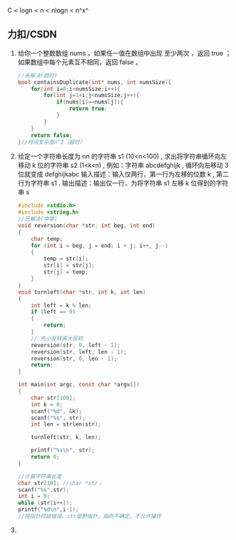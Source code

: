 C < logn < n < nlogn < n^x^

## 力扣/CSDN

1. 给你一个整数数组 nums 。如果任一值在数组中出现 至少两次 ，返回 true ；如果数组中每个元素互不相同，返回 false 。

	```c
	//未解决(超时)
	bool containsDuplicate(int* nums, int numsSize){
	    for(int i=0;i<numsSize;i++){
	        for(int j=1+i;j<numsSize;j++){
	            if(nums[i]==nums[j]){
	                return true;
	            }
	        }
	    }
	    return false;
	}//时间复杂度n^2（超时）
	```

2. 给定一个字符串长度为 nn 的字符串 s1 (10<n<100) , 求出将字符串循环向左移动 k 位的字符串 s2 (1<k<n) , 例如：字符串 abcdefghijk , 循环向左移动 3 位就变成 defghijkabc
	输入描述：输入仅两行，第一行为左移的位数 k , 第二行为字符串 s1 .
	输出描述：输出仅一行，为将字符串 s1 左移 k 位得到的字符串 s

	```c
	#include <stdio.h>
	#include <string.h>
	//已解决(中等)
	void reversion(char *str, int beg, int end)
	{
		char temp;
		for (int i = beg, j = end; i < j; i++, j--)
		{
			temp = str[i];
			str[i] = str[j];
			str[j] = temp;
		}
	}
	void turnleft(char *str, int k, int len)
	{
		int left = k % len;
		if (left == 0)
		{
			return;
		}
		// 先小反转再大反转
		reversion(str, 0, left - 1);
		reversion(str, left, len - 1);
		reversion(str, 0, len - 1);
		return;
	}
	
	int main(int argc, const char *argv[])
	{
		char str[100];
		int k = 0;
		scanf("%d", &k);
		scanf("%s", str);
		int len = strlen(str);
	
		turnleft(str, k, len);
	
		printf("%s\n", str);
		return 0;
	}
	```

	```c
	//计算字符串长度
	char str[10]; //char *str；
	scanf("%s",str);
	int i = 0;
	while (str[i++]);
	printf("%d\n",i-1);
	//用指针则段错误，str是野指针，指向不确定，不允许操作
	```

3. 